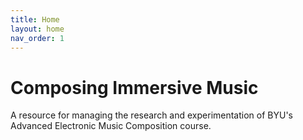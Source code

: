 ```yaml
---
title: Home
layout: home
nav_order: 1
---
```


# Composing Immersive Music

A resource for managing the research and experimentation of BYU's Advanced Electronic Music Composition course.